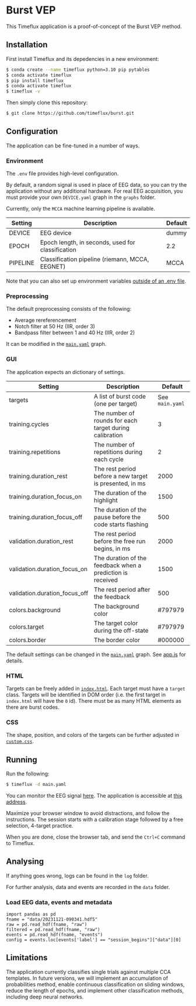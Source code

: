 # Burst VEP

This Timeflux application is a proof-of-concept of the Burst VEP method.

## Installation

First install Timeflux and its depedencies in a new environment:

```bash
$ conda create --name timeflux python=3.10 pip pytables
$ conda activate timeflux
$ pip install timeflux
$ conda activate timeflux
$ timeflux -v
```

Then simply clone this repository:

```bash
$ git clone https://github.com/timeflux/burst.git
```

## Configuration

The application can be fine-tuned in a number of ways.

### Environment

The `.env` file provides high-level configuration.

By default, a random signal is used in place of EEG data, so you can try the application without any additional hardware. For real EEG acquisition, you must provide your own `DEVICE.yaml` graph in the `graphs` folder.

Currently, only the `MCCA` machine learning pipeline is available.

| Setting | Description  | Default |
|---------|--------------|---------|
| DEVICE | EEG device | dummy |
| EPOCH | Epoch length, in seconds, used for classification | 2.2 |
| PIPELINE | Classification pipeline (riemann, MCCA, EEGNET) | MCCA |

Note that you can also set up environment variables [outside of an .env file](https://doc.timeflux.io/en/stable/usage/getting_started.html#environment).

### Preprocessing

The default preprocessing consists of the following:

- Average rereferencement
- Notch filter at 50 Hz (IIR, order 3)
- Bandpass filter between 1 and 40 Hz (IIR, order 2)

It can be modified in the [`main.yaml`]() graph.

### GUI

The application expects an dictionary of settings.

| Setting | Description  | Default |
|---------|--------------|---------|
| targets | A list of burst code (one per target) | See `main.yaml` |
| training.cycles | The number of rounds for each target during calibration | 3 |
| training.repetitions | The number of repetitions during each cycle | 2 |
| training.duration_rest | The rest period before a new target is presented, in ms | 2000 |
| training.duration_focus_on | The duration of the highlight | 1500 |
| training.duration_focus_off | The duration of the pause before the code starts flashing | 500 |
| validation.duration_rest | The rest period before the free run begins, in ms | 2000 |
| validation.duration_focus_on | The duration of the feedback when a prediction is received | 1500 |
| validation.duration_focus_off | The rest period after the feedback | 500 |
| colors.background | The background color | #797979 |
| colors.target | The target color during the off-state | #797979 |
| colors.border | The border color | #000000 |

The default settings can be changed in the [`main.yaml`]() graph. See [app.js]() for details.

### HTML

Targets can be freely added in [`index.html`](). Each target must have a `target` class. Targets will be identified in DOM order (i.e. the first target in `index.html` will have the `0` id). There must be as many HTML elements as there are burst codes.

### CSS

The shape, position, and colors of the targets can be further adjusted in [`custom.css`]().

## Running

Run the following:

```bash
$ timeflux -d main.yaml
```

You can monitor the EEG signal [here](http://localhost:8000/monitor/). The application is accessible at [this address](http://localhost:8000/bvep/).

Maximize your browser window to avoid distractions, and follow the instructions. The session starts with a calibration stage followed by a free selection, 4-target practice.

When you are done, close the browser tab, and send the `Ctrl+C` command to Timeflux.

## Analysing

If anything goes wrong, logs can be found in the `log` folder.

For further analysis, data and events are recorded in the `data` folder.

### Load EEG data, events and metadata

```pyhton
import pandas as pd
fname = "data/20231121-090341.hdf5"
raw = pd.read_hdf(fname, "raw")
filtered = pd.read_hdf(fname, "raw")
events = pd.read_hdf(fname, "events")
config = events.loc[events['label'] == "session_begins"]["data"][0]
```

## Limitations

The application currently classifies single trials against multiple CCA templates. In future versions, we will implement an accumulation of probabilities method, enable continuous classification on sliding windows, reduce the length of epochs, and implement other classification methods, including deep neural networks.
